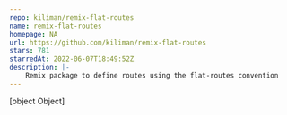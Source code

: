 ```yaml
---
repo: kiliman/remix-flat-routes
name: remix-flat-routes
homepage: NA
url: https://github.com/kiliman/remix-flat-routes
stars: 781
starredAt: 2022-06-07T18:49:52Z
description: |-
    Remix package to define routes using the flat-routes convention
---
```


[object Object]
